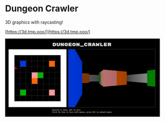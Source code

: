 # Dungeon Crawler

3D graphics with raycasting!

[https://3d.tmp.ooo/](https://3d.tmp.ooo/)

![screenshot of the website](image.png)